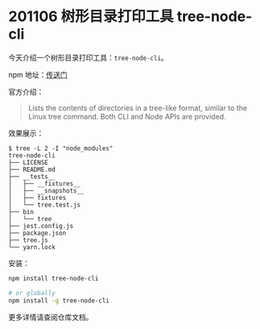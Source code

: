 # 201106 树形目录打印工具 tree-node-cli

今天介绍一个树形目录打印工具：`tree-node-cli`。

npm 地址：[传送门](https://www.npmjs.com/package/tree-node-cli)

官方介绍：

> Lists the contents of directories in a tree-like format, similar to the Linux tree command. Both CLI and Node APIs are provided.

效果展示：

```
$ tree -L 2 -I "node_modules"
tree-node-cli
├── LICENSE
├── README.md
├── __tests__
│   ├── __fixtures__
│   ├── __snapshots__
│   ├── fixtures
│   └── tree.test.js
├── bin
│   └── tree
├── jest.config.js
├── package.json
├── tree.js
└── yarn.lock
```

安装：

```sh
npm install tree-node-cli

# or globally 
npm install -g tree-node-cli
```

更多详情请查阅仓库文档。
